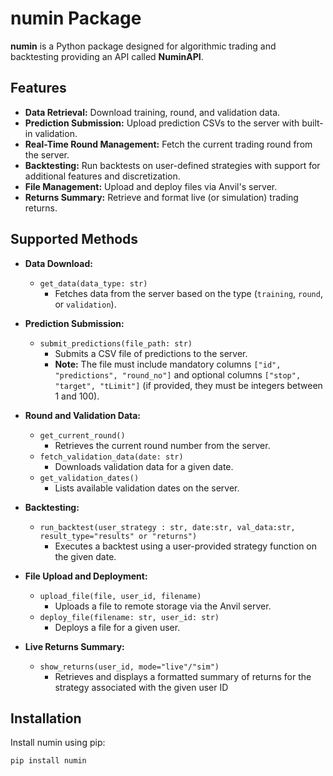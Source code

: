 # numin Package

**numin** is a Python package designed for algorithmic trading and backtesting providing an API called **NuminAPI**.

## Features

- **Data Retrieval:** Download training, round, and validation data.
- **Prediction Submission:** Upload prediction CSVs to the server with built-in validation.
- **Real-Time Round Management:** Fetch the current trading round from the server.
- **Backtesting:** Run backtests on user-defined strategies with support for additional features and discretization.
- **File Management:** Upload and deploy files via Anvil's server.
- **Returns Summary:** Retrieve and format live (or simulation) trading returns.

## Supported Methods

- **Data Download:**
  - `get_data(data_type: str)`
    - Fetches data from the server based on the type (`training`, `round`, or `validation`).

- **Prediction Submission:**
  - `submit_predictions(file_path: str)`
    - Submits a CSV file of predictions to the server.  
    - **Note:** The file must include mandatory columns `["id", "predictions", "round_no"]` and optional columns `["stop", "target", "tLimit"]` (if provided, they must be integers between 1 and 100).

- **Round and Validation Data:**
  - `get_current_round()`
    - Retrieves the current round number from the server.
  - `fetch_validation_data(date: str)`
    - Downloads validation data for a given date.
  - `get_validation_dates()`
    - Lists available validation dates on the server.

- **Backtesting:**
  - `run_backtest(user_strategy : str, date:str, val_data:str, result_type="results" or "returns")`
    - Executes a backtest using a user-provided strategy function on the given date.

- **File Upload and Deployment:**
  - `upload_file(file, user_id, filename)`
    - Uploads a file to remote storage via the Anvil server.
  - `deploy_file(filename: str, user_id: str)`
    - Deploys a file for a given user.

- **Live Returns Summary:**
  - `show_returns(user_id, mode="live"/"sim")`
    - Retrieves and displays a formatted summary of returns for the strategy associated with the given user ID

## Installation

Install numin using pip:

```bash
pip install numin

